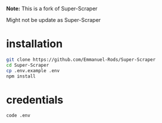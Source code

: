 <div class="notecard note">
  <p><strong>Note:</strong> This is a fork of Super-Scraper</p>
  <p>Might not be update as Super-Scraper</p>
</div>

# installation
```bash
git clone https://github.com/Emmanuel-Rods/Super-Scraper
cd Super-Scraper
cp .env.example .env
npm install
```
# credentials
```bash
code .env
```
